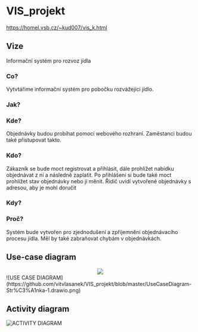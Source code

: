 # VIS_projekt
<https://homel.vsb.cz/~kud007/vis_k.html>

## Vize

Informační systém pro rozvoz jídla

### Co?
Vytvtářime informační systém pro pobočku rozvážející jídlo.

### Jak?


### Kde?
Objednávky budou probíhat pomocí webového rozhraní. Zaměstanci budou také přistupovat takto.

### Kdo?
Zákazník se bude moct registrovat a přihlásit, dále prohlížet nabídku objednávat z ní a následně zaplatit. Po přihlášení si bude také moct prohlížet stav objednávky nebo ji měnit. Řidič uvidí vytvořené objednávky s adresou, aby je mohl doručit

### Kdy?


### Proč?
Systém bude vytvořen pro zjednodušení a zpříjemnění objednávacího procesu jídla. Měl by také zabraňovat chybám v objednávkách. 
 
## Use-case diagram
<div style="text-align:center"><img src="https://github.com/vitvlasanek/VIS_projekt/blob/master/UseCaseDiagram-Str%C3%A1nka-1.drawio.png" /></div>
![USE CASE DIAGRAM](https://github.com/vitvlasanek/VIS_projekt/blob/master/UseCaseDiagram-Str%C3%A1nka-1.drawio.png)

## Activity diagram
![ACTIVITY DIAGRAM](https://github.com/vitvlasanek/VIS_projekt/blob/master/UseCaseDiagram-Str%C3%A1nka-2.png)
